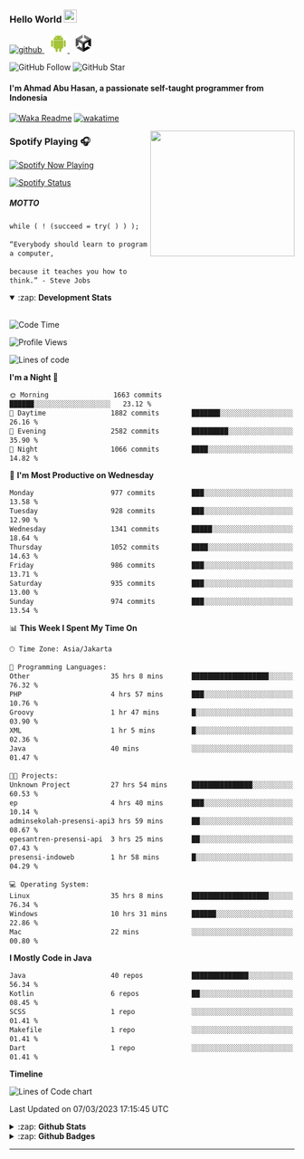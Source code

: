 ### Hello World <img src="https://github.com/eby8zevin/eby8zevin/blob/main/assets/Hi.gif"  width="23" height="23">

<p align="left">
  <a href="https://github.com/eby8zevin" target="_blank">
    <img src="https://github.com/eby8zevin/eby8zevin/blob/main/assets/GitHub.png" alt="github" width="33" height="33"/>
  </a>
  &nbsp;
  <a href="https://github.com/eby8zevin/QRBarcode" target="_blank">
    <img src="https://raw.githubusercontent.com/devicons/devicon/master/icons/android/android-plain.svg" alt="android" width="33" height="33"/>
  </a>
  &nbsp;
  <a href="https://github.com/eby8zevin/unity-ARMarker" target="_blank">
    <img src="https://raw.githubusercontent.com/devicons/devicon/master/icons/unity/unity-original.svg" alt="unity" width="33" height="33"/>
  </a>
</p>

![GitHub Follow](https://img.shields.io/github/followers/eby8zevin.svg?style=social&label=Follow)
![GitHub Star](https://img.shields.io/github/stars/eby8zevin?affiliations=OWNER%2CCOLLABORATOR&style=social&label=Star)

#### I'm Ahmad Abu Hasan, a passionate self-taught programmer from Indonesia

[![Waka Readme](https://github.com/eby8zevin/eby8zevin/actions/workflows/anmol098.yml/badge.svg)](https://github.com/eby8zevin/eby8zevin/actions/workflows/anmol098.yml)
[![wakatime](https://wakatime.com/badge/user/bbcd646f-1daf-4865-a20e-46d4c803e6f8.svg)](https://wakatime.com/@bbcd646f-1daf-4865-a20e-46d4c803e6f8)

<img src="https://github.com/eby8zevin/eby8zevin/blob/main/assets/Octocat.png" width="255" height="222" align='right'>

### Spotify Playing 🎧

[<img src="https://spotify-now-playing-ahmadabuhasan.vercel.app/api/spotify-playing" alt="Spotify Now Playing" width="350" />](https://open.spotify.com/user/gr3y7pr12w9ol2dy2ccdb10e7)

[<img src="https://readme-spotify-status-ahmadabuhasan.vercel.app/api/run-spotify-status" alt="Spotify Status" width="350" />](https://open.spotify.com/user/gr3y7pr12w9ol2dy2ccdb10e7)

##### MOTTO

```
while ( ! (succeed = try( ) ) );

“Everybody should learn to program a computer,

because it teaches you how to think.” - Steve Jobs
```

<details open>
  <summary> :zap: <b>Development Stats</b> </summary>
<br/>

<!--START_SECTION:waka-->
![Code Time](http://img.shields.io/badge/Code%20Time-2%2C869%20hrs%208%20mins-blue)

![Profile Views](http://img.shields.io/badge/Profile%20Views-11-blue)

![Lines of code](https://img.shields.io/badge/From%20Hello%20World%20I%27ve%20Written-1.2%20million%20lines%20of%20code-blue)

**I'm a Night 🦉** 

```text
🌞 Morning                1663 commits        ██████░░░░░░░░░░░░░░░░░░░   23.12 % 
🌆 Daytime                1882 commits        ███████░░░░░░░░░░░░░░░░░░   26.16 % 
🌃 Evening                2582 commits        █████████░░░░░░░░░░░░░░░░   35.90 % 
🌙 Night                  1066 commits        ████░░░░░░░░░░░░░░░░░░░░░   14.82 % 
```
📅 **I'm Most Productive on Wednesday** 

```text
Monday                   977 commits         ███░░░░░░░░░░░░░░░░░░░░░░   13.58 % 
Tuesday                  928 commits         ███░░░░░░░░░░░░░░░░░░░░░░   12.90 % 
Wednesday                1341 commits        █████░░░░░░░░░░░░░░░░░░░░   18.64 % 
Thursday                 1052 commits        ████░░░░░░░░░░░░░░░░░░░░░   14.63 % 
Friday                   986 commits         ███░░░░░░░░░░░░░░░░░░░░░░   13.71 % 
Saturday                 935 commits         ███░░░░░░░░░░░░░░░░░░░░░░   13.00 % 
Sunday                   974 commits         ███░░░░░░░░░░░░░░░░░░░░░░   13.54 % 
```


📊 **This Week I Spent My Time On** 

```text
🕑︎ Time Zone: Asia/Jakarta

💬 Programming Languages: 
Other                    35 hrs 8 mins       ███████████████████░░░░░░   76.32 % 
PHP                      4 hrs 57 mins       ███░░░░░░░░░░░░░░░░░░░░░░   10.76 % 
Groovy                   1 hr 47 mins        █░░░░░░░░░░░░░░░░░░░░░░░░   03.90 % 
XML                      1 hr 5 mins         █░░░░░░░░░░░░░░░░░░░░░░░░   02.36 % 
Java                     40 mins             ░░░░░░░░░░░░░░░░░░░░░░░░░   01.47 % 

🐱‍💻 Projects: 
Unknown Project          27 hrs 54 mins      ███████████████░░░░░░░░░░   60.53 % 
ep                       4 hrs 40 mins       ███░░░░░░░░░░░░░░░░░░░░░░   10.14 % 
adminsekolah-presensi-api3 hrs 59 mins       ██░░░░░░░░░░░░░░░░░░░░░░░   08.67 % 
epesantren-presensi-api  3 hrs 25 mins       ██░░░░░░░░░░░░░░░░░░░░░░░   07.43 % 
presensi-indoweb         1 hr 58 mins        █░░░░░░░░░░░░░░░░░░░░░░░░   04.29 % 

💻 Operating System: 
Linux                    35 hrs 8 mins       ███████████████████░░░░░░   76.34 % 
Windows                  10 hrs 31 mins      ██████░░░░░░░░░░░░░░░░░░░   22.86 % 
Mac                      22 mins             ░░░░░░░░░░░░░░░░░░░░░░░░░   00.80 % 
```

**I Mostly Code in Java** 

```text
Java                     40 repos            ██████████████░░░░░░░░░░░   56.34 % 
Kotlin                   6 repos             ██░░░░░░░░░░░░░░░░░░░░░░░   08.45 % 
SCSS                     1 repo              ░░░░░░░░░░░░░░░░░░░░░░░░░   01.41 % 
Makefile                 1 repo              ░░░░░░░░░░░░░░░░░░░░░░░░░   01.41 % 
Dart                     1 repo              ░░░░░░░░░░░░░░░░░░░░░░░░░   01.41 % 
```



**Timeline**

![Lines of Code chart](https://raw.githubusercontent.com/eby8zevin/eby8zevin/main/assets/bar_graph.png)


 Last Updated on 07/03/2023 17:15:45 UTC
<!--END_SECTION:waka-->

</details>

<details>
  <summary> :zap: <b>Github Stats</b> </summary>
<p align="center">:heart:</p>
<p align="center"><a href="https://github.com/eby8zevin">
  <img src="https://github-readme-stats.vercel.app/api?username=eby8zevin&show_icons=true&theme=dark&line_height=20">
  <img src="https://github-readme-stats.vercel.app/api/top-langs/?username=eby8zevin&layout=compact&theme=dark">
</a></p>
<p align="center">
  <a href="https://github.com/eby8zevin">
    <img src="https://github-readme-streak-stats.herokuapp.com/?user=eby8zevin&theme=dark"/>
  </a>
</p>
</details>

<details>
  <summary> :zap: <b>Github Badges</b> </summary>
  <br>
  <a href='https://archiveprogram.github.com/'><img src='https://raw.githubusercontent.com/acervenky/animated-github-badges/master/assets/acbadge.gif' width='40' height='40'></a> 
  <a href='https://docs.github.com/en/developers'><img src='https://raw.githubusercontent.com/acervenky/animated-github-badges/master/assets/devbadge.gif' width='40' height='40'></a> 
  <a href='https://github.com/pricing'><img src='https://raw.githubusercontent.com/acervenky/animated-github-badges/master/assets/pro.gif' width='40' height='40'></a> 
  <a href='https://stars.github.com/'><img src='https://raw.githubusercontent.com/acervenky/animated-github-badges/master/assets/starbadge.gif' width='35' height='35'></a> 
  <a href='https://docs.github.com/en/github/supporting-the-open-source-community-with-github-sponsors'><img src='https://raw.githubusercontent.com/acervenky/animated-github-badges/master/assets/sponsorbadge.gif' width='35' height='35'></a>
</details>

---
